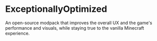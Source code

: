 # ExceptionallyOptimized
An open-source modpack that improves the overall UX and the game's performance and visuals, while staying true to the vanilla Minecraft experience.

